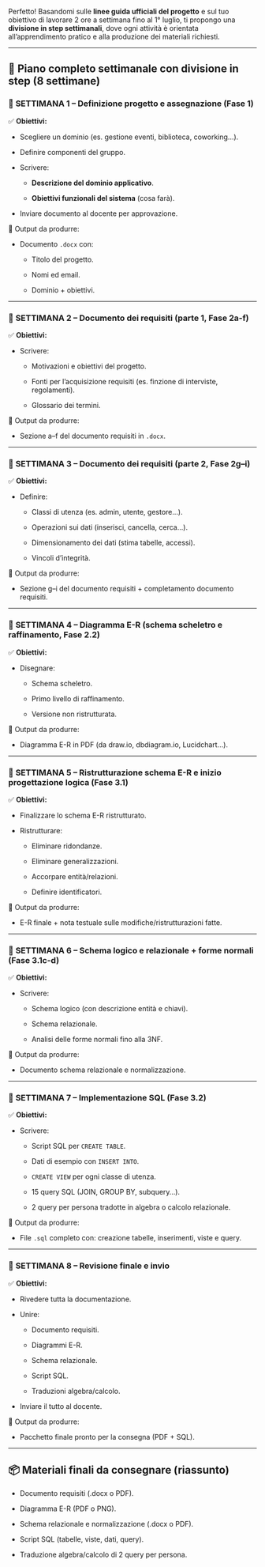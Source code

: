 Perfetto! Basandomi sulle **linee guida ufficiali del progetto** e sul tuo obiettivo di lavorare 2 ore a settimana fino al 1° luglio, ti propongo una **divisione in step settimanali**, dove ogni attività è orientata all’apprendimento pratico e alla produzione dei materiali richiesti.

---

## 📅 **Piano completo settimanale con divisione in step (8 settimane)**

### 🔹 **SETTIMANA 1 – Definizione progetto e assegnazione (Fase 1)**

✅ **Obiettivi:**

- Scegliere un dominio (es. gestione eventi, biblioteca, coworking...).
    
- Definire componenti del gruppo.
    
- Scrivere:
    
    - **Descrizione del dominio applicativo**.
        
    - **Obiettivi funzionali del sistema** (cosa farà).
        
- Inviare documento al docente per approvazione.
    

📄 Output da produrre:

- Documento `.docx` con:
    
    - Titolo del progetto.
        
    - Nomi ed email.
        
    - Dominio + obiettivi.
        

---

### 🔹 **SETTIMANA 2 – Documento dei requisiti (parte 1, Fase 2a-f)**

✅ **Obiettivi:**

- Scrivere:
    
    - Motivazioni e obiettivi del progetto.
        
    - Fonti per l’acquisizione requisiti (es. finzione di interviste, regolamenti).
        
    - Glossario dei termini.
        

📄 Output da produrre:

- Sezione a–f del documento requisiti in `.docx`.
    

---

### 🔹 **SETTIMANA 3 – Documento dei requisiti (parte 2, Fase 2g–i)**

✅ **Obiettivi:**

- Definire:
    
    - Classi di utenza (es. admin, utente, gestore...).
        
    - Operazioni sui dati (inserisci, cancella, cerca...).
        
    - Dimensionamento dei dati (stima tabelle, accessi).
        
    - Vincoli d’integrità.
        

📄 Output da produrre:

- Sezione g–i del documento requisiti + completamento documento requisiti.
    

---

### 🔹 **SETTIMANA 4 – Diagramma E-R (schema scheletro e raffinamento, Fase 2.2)**

✅ **Obiettivi:**

- Disegnare:
    
    - Schema scheletro.
        
    - Primo livello di raffinamento.
        
    - Versione non ristrutturata.
        

📄 Output da produrre:

- Diagramma E-R in PDF (da draw.io, dbdiagram.io, Lucidchart…).
    

---

### 🔹 **SETTIMANA 5 – Ristrutturazione schema E-R e inizio progettazione logica (Fase 3.1)**

✅ **Obiettivi:**

- Finalizzare lo schema E-R ristrutturato.
    
- Ristrutturare:
    
    - Eliminare ridondanze.
        
    - Eliminare generalizzazioni.
        
    - Accorpare entità/relazioni.
        
    - Definire identificatori.
        

📄 Output da produrre:

- E-R finale + nota testuale sulle modifiche/ristrutturazioni fatte.
    

---

### 🔹 **SETTIMANA 6 – Schema logico e relazionale + forme normali (Fase 3.1c-d)**

✅ **Obiettivi:**

- Scrivere:
    
    - Schema logico (con descrizione entità e chiavi).
        
    - Schema relazionale.
        
    - Analisi delle forme normali fino alla 3NF.
        

📄 Output da produrre:

- Documento schema relazionale e normalizzazione.
    

---

### 🔹 **SETTIMANA 7 – Implementazione SQL (Fase 3.2)**

✅ **Obiettivi:**

- Scrivere:
    
    - Script SQL per `CREATE TABLE`.
        
    - Dati di esempio con `INSERT INTO`.
        
    - `CREATE VIEW` per ogni classe di utenza.
        
    - 15 query SQL (JOIN, GROUP BY, subquery…).
        
    - 2 query per persona tradotte in algebra o calcolo relazionale.
        

📄 Output da produrre:

- File `.sql` completo con: creazione tabelle, inserimenti, viste e query.
    

---

### 🔹 **SETTIMANA 8 – Revisione finale e invio**

✅ **Obiettivi:**

- Rivedere tutta la documentazione.
    
- Unire:
    
    - Documento requisiti.
        
    - Diagrammi E-R.
        
    - Schema relazionale.
        
    - Script SQL.
        
    - Traduzioni algebra/calcolo.
        
- Inviare il tutto al docente.
    

📄 Output da produrre:

- Pacchetto finale pronto per la consegna (PDF + SQL).
    

---

## 📦 Materiali finali da consegnare (riassunto)

- Documento requisiti (.docx o PDF).
    
- Diagramma E-R (PDF o PNG).
    
- Schema relazionale e normalizzazione (.docx o PDF).
    
- Script SQL (tabelle, viste, dati, query).
    
- Traduzione algebra/calcolo di 2 query per persona.
